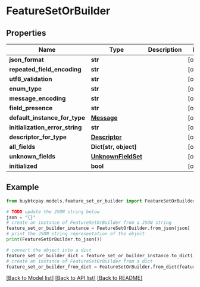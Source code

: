 # FeatureSetOrBuilder


## Properties

Name | Type | Description | Notes
------------ | ------------- | ------------- | -------------
**json_format** | **str** |  | [optional] 
**repeated_field_encoding** | **str** |  | [optional] 
**utf8_validation** | **str** |  | [optional] 
**enum_type** | **str** |  | [optional] 
**message_encoding** | **str** |  | [optional] 
**field_presence** | **str** |  | [optional] 
**default_instance_for_type** | [**Message**](Message.md) |  | [optional] 
**initialization_error_string** | **str** |  | [optional] 
**descriptor_for_type** | [**Descriptor**](Descriptor.md) |  | [optional] 
**all_fields** | **Dict[str, object]** |  | [optional] 
**unknown_fields** | [**UnknownFieldSet**](UnknownFieldSet.md) |  | [optional] 
**initialized** | **bool** |  | [optional] 

## Example

```python
from buybtcpay.models.feature_set_or_builder import FeatureSetOrBuilder

# TODO update the JSON string below
json = "{}"
# create an instance of FeatureSetOrBuilder from a JSON string
feature_set_or_builder_instance = FeatureSetOrBuilder.from_json(json)
# print the JSON string representation of the object
print(FeatureSetOrBuilder.to_json())

# convert the object into a dict
feature_set_or_builder_dict = feature_set_or_builder_instance.to_dict()
# create an instance of FeatureSetOrBuilder from a dict
feature_set_or_builder_from_dict = FeatureSetOrBuilder.from_dict(feature_set_or_builder_dict)
```
[[Back to Model list]](../README.md#documentation-for-models) [[Back to API list]](../README.md#documentation-for-api-endpoints) [[Back to README]](../README.md)


